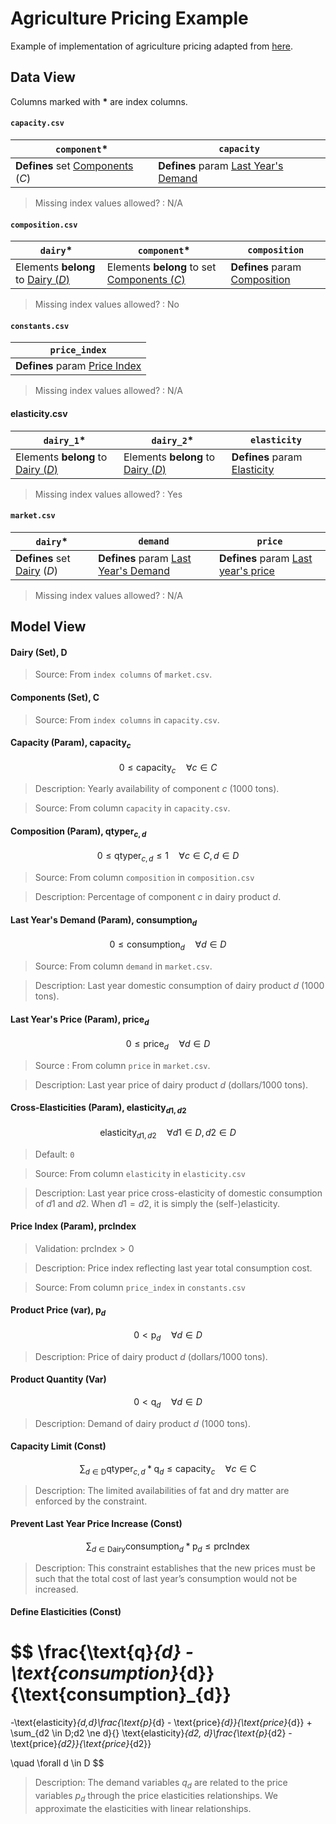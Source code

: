 # Agriculture Pricing Example

Example of implementation of agriculture pricing adapted from [here](https://github.com/Gurobi/modeling-examples/tree/master/agricultural_pricing).

## Data View

Columns marked with __*__ are index columns.

#### `capacity.csv`

| `component`* | `capacity` |
| --- | --- |
| __Defines__ set <u>Components</u> ($C$) | __Defines__ param <U>Last Year's Demand |

> Missing index values allowed? : N/A

#### `composition.csv`

| `dairy`* | `component`* | `composition` |
| --- | --- | -- |
| Elements __belong__ to <u>Dairy ($D$)</u> | Elements __belong__ to set <u>Components ($C$)</u> | __Defines__ param <u>Composition</u> |

> Missing index values allowed? : No

#### `constants.csv`

| `price_index` |
| --- |
| __Defines__ param <u>Price Index</u> |

> Missing index values allowed? : N/A

#### elasticity.csv

| `dairy_1`* | `dairy_2`* | `elasticity` |
| --- | --- | -- |
| Elements __belong__ to <u>Dairy ($D$)</u> | Elements __belong__ to <u>Dairy ($D$)</u> | __Defines__ param <u>Elasticity</u> |

> Missing index values allowed? : Yes

#### `market.csv`

| `dairy`* | `demand` | `price` |
| --- | --- | -- |
| __Defines__ set <u>Dairy</u> ($D$) | __Defines__ param <u>Last Year's Demand | __Defines__ param <u>Last year's price |

> Missing index values allowed? : N/A

## Model View


#### Dairy (Set), $\text{D}$

> Source: From `index columns` of `market.csv`.

#### Components (Set), $\text{C}$

> Source: From `index columns` in `capacity.csv`.

#### Capacity (Param), $\text{capacity}_c$

$$0 \le \text{capacity}_{c} \quad \forall c \in C$$

> Description: Yearly availability of component $c$ (1000 tons).

> Source: From column `capacity` in `capacity.csv`.

#### Composition (Param), $\text{qtyper}_{c,d}$

$$0 \le \text{qtyper}_{c,d}\le 1 \quad \forall c\in C, d\in D$$

> Source: From column `composition` in `composition.csv`

> Description: Percentage of component $c$ in dairy product $d$.

#### Last Year's Demand (Param), $\text{consumption}_d$

$$0 \le \text{consumption}_d \quad \forall d \in D$$

> Source: From column `demand` in `market.csv`.

> Description: Last year domestic consumption of dairy product  $d$ (1000 tons).

#### Last Year's Price (Param), $\text{price}_d$

$$0 \le \text{price}_d \quad \forall d \in D$$

> Source : From column `price` in `market.csv`.

> Description: Last year price of dairy product $d$ (dollars/1000 tons).

#### Cross-Elasticities (Param), $\text{elasticity}_{d1,d2}$

$$\text{elasticity}_{d1, d2} \quad \forall d1 \in D, d2 \in D$$

> Default: `0`

> Source: From column `elasticity` in `elasticity.csv`

> Description: Last year price cross-elasticity of domestic consumption of $d1$ and $d2$. When $d1=d2$, it is simply the (self-)elasticity.

#### Price Index (Param), $\text{prcIndex}$

> Validation: $\text{prcIndex} > 0$

> Description: Price index reflecting last year total consumption cost.

> Source: From column `price_index` in `constants.csv`

#### Product Price (var), $\text{p}_d$

$$0 < \text{p}_d \quad \forall d \in D$$

> Description: Price of dairy product $d$ (dollars/1000 tons).

#### Product Quantity (Var)

$$ 0 < \text{q}_d \quad \forall d \in D$$

> Description: Demand of dairy product $d$ (1000 tons).

#### Capacity Limit (Const)

$$
\sum_{d \in \text{D}}{\text{qtyper}_{c,d}*\text{q}_{d} } \leq \text{capacity}_{c} \quad \forall c \in \text{C}
$$

> Description: The limited availabilities of fat and dry matter are enforced by the constraint.

#### Prevent Last Year Price Increase (Const)

$$
\sum_{d \in \text{Dairy}}{\text{consumption}_{d}*\text{p}_{d} } \leq \text{prcIndex}
$$

> Description: This constraint establishes that the new prices must be such that the total cost of last year’s consumption would not be increased.

#### Define Elasticities (Const)

$$
\frac{\text{q}_{d} - \text{consumption}_{d}}{\text{consumption}_{d}}
 =
-\text{elasticity}_{d,d}\frac{\text{p}_{d} - \text{price}_{d}}{\text{price}_{d}} + \sum_{d2 \in D;d2 \ne d}{} \text{elasticity}_{d2, d}\frac{\text{p}_{d2} - \text{price}_{d2}}{\text{price}_{d2}}

\quad \forall d \in D
$$

> Description: The demand variables $q_{d}$ are related to the price variables $p_{d}$  through the price elasticities relationships. We approximate the elasticities with linear relationships.